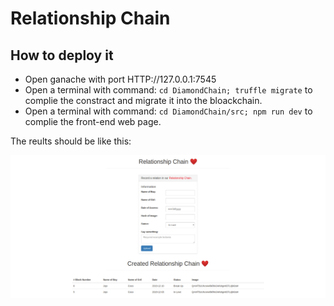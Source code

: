 # Relationship Chain

## How to deploy it
- Open ganache with port HTTP://127.0.0.1:7545
- Open a terminal with command: `cd DiamondChain; truffle migrate` to complie the constract and migrate it into the bloackchain.
- Open a terminal with command: `cd DiamondChain/src; npm run dev` to complie the front-end web page.

The reults should be like this:

![](example.png)